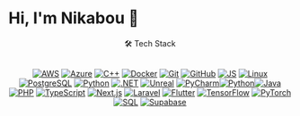 # Hi, I'm Nikabou 👋 
<div align="center">🛠️ Tech Stack<div/><br/>
  
[![AWS](https://skillicons.dev/icons?i=aws)](https://aws.amazon.com/) [![Azure](https://skillicons.dev/icons?i=azure)](https://azure.microsoft.com/) [![C++](https://skillicons.dev/icons?i=cpp)](https://isocpp.org/) [![Docker](https://skillicons.dev/icons?i=docker)](https://www.docker.com/) [![Git](https://skillicons.dev/icons?i=git)](https://git-scm.com/) [![GitHub](https://skillicons.dev/icons?i=github)](https://github.com/) [![JS](https://skillicons.dev/icons?i=js)](https://developer.mozilla.org/en-US/docs/Web/JavaScript) [![Linux](https://skillicons.dev/icons?i=linux)](https://www.kernel.org/) [![PostgreSQL](https://skillicons.dev/icons?i=postgres)](https://www.postgresql.org/) [![Python](https://skillicons.dev/icons?i=python)](https://www.python.org/) [![.NET](https://skillicons.dev/icons?i=dotnet)](https://dotnet.microsoft.com/) [![Unreal](https://skillicons.dev/icons?i=unreal)](https://www.unrealengine.com/) [![PyCharm](https://skillicons.dev/icons?i=pycharm)](https://www.jetbrains.com/pycharm/)[![Python](https://skillicons.dev/icons?i=python)](https://www.python.org/)[![Java](https://skillicons.dev/icons?i=java)](https://www.java.com/) [![PHP](https://skillicons.dev/icons?i=php)](https://www.php.net/) [![TypeScript](https://skillicons.dev/icons?i=ts)](https://www.typescriptlang.org/) [![Next.js](https://skillicons.dev/icons?i=nextjs)](https://nextjs.org/) [![Laravel](https://skillicons.dev/icons?i=laravel)](https://laravel.com/) [![Flutter](https://skillicons.dev/icons?i=flutter)](https://flutter.dev/) [![TensorFlow](https://skillicons.dev/icons?i=tensorflow)](https://www.tensorflow.org/) [![PyTorch](https://skillicons.dev/icons?i=pytorch)](https://pytorch.org/) [![SQL](https://skillicons.dev/icons?i=mysql)](https://www.mysql.com/) [![Supabase](https://skillicons.dev/icons?i=supabase)](https://supabase.com/) 

